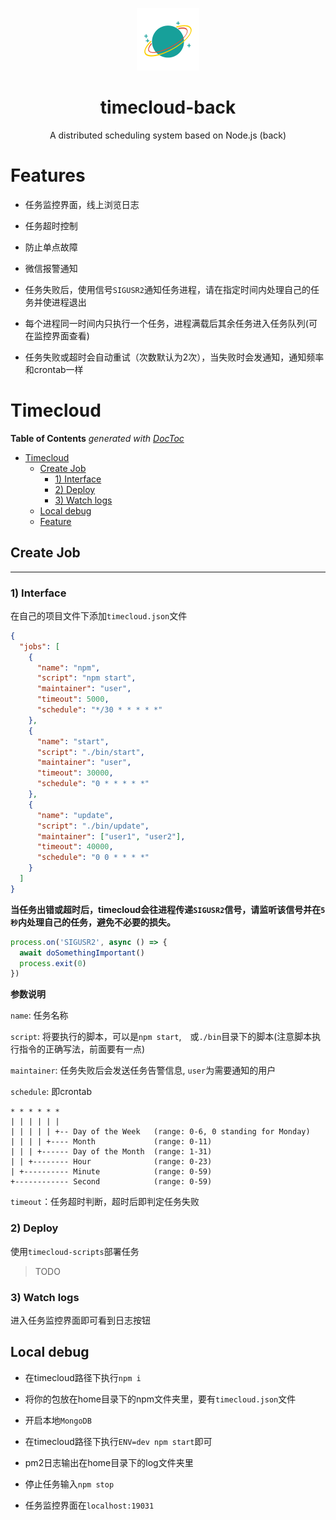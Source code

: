 <p align="center">
  <img src="iblueio.png" alt="iBlue" width="100" height="100">
</p>
<h1 align="center">
  timecloud-back
</h1>
<p align="center">
  A distributed scheduling system based on Node.js (back)
</p>

# Features

- 任务监控界面，线上浏览日志

- 任务超时控制

- 防止单点故障

- 微信报警通知

- 任务失败后，使用信号`SIGUSR2`通知任务进程，请在指定时间内处理自己的任务并使进程退出

- 每个进程同一时间内只执行一个任务，进程满载后其余任务进入任务队列(可在监控界面查看)

- 任务失败或超时会自动重试（次数默认为2次），当失败时会发通知，通知频率和crontab一样


# Timecloud

<!-- START doctoc generated TOC please keep comment here to allow auto update -->
<!-- DON'T EDIT THIS SECTION, INSTEAD RE-RUN doctoc TO UPDATE -->
**Table of Contents**  *generated with [DocToc](https://github.com/thlorenz/doctoc)*

- [Timecloud](#timecloud)
    - [Create Job](#create-job)
        - [1) Interface](#1-interface)
        - [2) Deploy](#2-deploy)
        - [3) Watch logs](#3-watch-logs)
    - [Local debug](#local-debug)
    - [Feature](#feature)

<!-- END doctoc generated TOC please keep comment here to allow auto update -->

## Create Job

---

### 1) Interface

在自己的项目文件下添加`timecloud.json`文件

```json
{
  "jobs": [
    {
      "name": "npm",
      "script": "npm start",
      "maintainer": "user",
      "timeout": 5000,
      "schedule": "*/30 * * * * *"
    },
    {
      "name": "start",
      "script": "./bin/start",
      "maintainer": "user",
      "timeout": 30000,
      "schedule": "0 * * * * *"
    },
    {
      "name": "update",
      "script": "./bin/update",
      "maintainer": ["user1", "user2"],
      "timeout": 40000,
      "schedule": "0 0 * * * *"
    }
  ]
}
```

**当任务出错或超时后，timecloud会往进程传递`SIGUSR2`信号，请监听该信号并在`5秒`内处理自己的任务，避免不必要的损失。**

```js
process.on('SIGUSR2', async () => {
  await doSomethingImportant()
  process.exit(0)
})
```

**参数说明**

`name`: 任务名称

`script`: 将要执行的脚本，可以是`npm start`,　或`./bin`目录下的脚本(注意脚本执行指令的正确写法，前面要有一点)

`maintainer`: 任务失败后会发送任务告警信息, `user`为需要通知的用户

`schedule`: 即crontab

```
* * * * * *
| | | | | | 
| | | | | +-- Day of the Week   (range: 0-6, 0 standing for Monday)
| | | | +---- Month             (range: 0-11)
| | | +------ Day of the Month  (range: 1-31)
| | +-------- Hour              (range: 0-23)
| +---------- Minute            (range: 0-59)
+------------ Second            (range: 0-59)
```

`timeout`：任务超时判断，超时后即判定任务失败


### 2) Deploy

使用`timecloud-scripts`部署任务

> TODO

### 3) Watch logs

进入任务监控界面即可看到日志按钮

## Local debug

- 在timecloud路径下执行`npm i`

- 将你的包放在home目录下的npm文件夹里，要有`timecloud.json`文件

- 开启本地`MongoDB`

- 在timecloud路径下执行`ENV=dev npm start`即可

- pm2日志输出在home目录下的log文件夹里

- 停止任务输入`npm stop`

- 任务监控界面在`localhost:19031`
